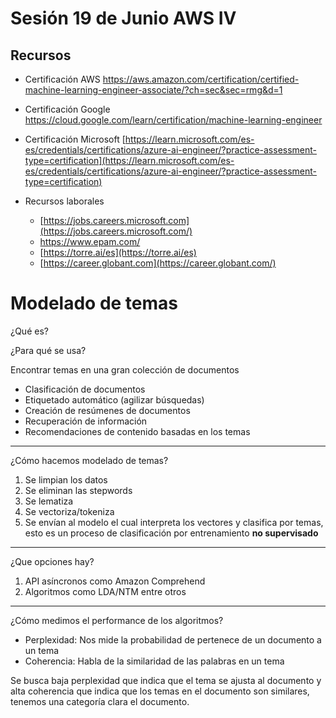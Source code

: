 # Sesión 19 de Junio AWS IV

## Recursos

- Certificación AWS https://aws.amazon.com/certification/certified-machine-learning-engineer-associate/?ch=sec&sec=rmg&d=1
- Certificación Google https://cloud.google.com/learn/certification/machine-learning-engineer

- Certificación Microsoft [https://learn.microsoft.com/es-es/credentials/certifications/azure-ai-engineer/?practice-assessment-type=certification](https://learn.microsoft.com/es-es/credentials/certifications/azure-ai-engineer/?practice-assessment-type=certification)
- Recursos laborales
    - [https://jobs.careers.microsoft.com](https://jobs.careers.microsoft.com/)
    - https://www.epam.com/
    - [https://torre.ai/es](https://torre.ai/es)
    - [https://career.globant.com](https://career.globant.com/)

# Modelado de temas

¿Qué es?

¿Para qué se usa?

Encontrar temas en una gran colección de documentos

- Clasificación de documentos
- Etiquetado automático (agilizar búsquedas)
- Creación de resúmenes de documentos
- Recuperación de información
- Recomendaciones de contenido basadas en los temas

---

¿Cómo hacemos modelado de temas?

1. Se limpian los datos
2. Se eliminan las stepwords
3. Se lematiza
4. Se vectoriza/tokeniza
5. Se envían al modelo el cual interpreta los vectores y clasifica por temas, esto es un proceso de clasificación por entrenamiento **no supervisado**

---

¿Que opciones hay?

1. API asíncronos como Amazon Comprehend
2. Algoritmos como LDA/NTM entre otros

---

¿Cómo medimos el performance de los algoritmos?

- Perplexidad: Nos mide la probabilidad de pertenece de un documento a un tema
- Coherencia: Habla de la similaridad de las palabras en un tema

Se busca baja perplexidad que indica que el tema se ajusta al documento y alta coherencia que indica que los temas en el documento son similares, tenemos una categoría clara el documento.